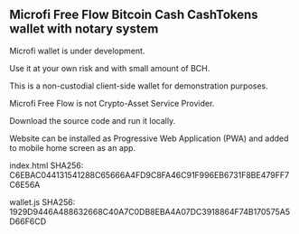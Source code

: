 ## Microfi Free Flow Bitcoin Cash CashTokens wallet with notary system

Microfi wallet is under development.

Use it at your own risk and with small amount of BCH.

This is a non-custodial client-side wallet for demonstration purposes.

Microfi Free Flow is not Crypto-Asset Service Provider.

Download the source code and run it locally.

Website can be installed as Progressive Web Application (PWA) and added to mobile home screen as an app.


index.html SHA256: C6EBAC044131541288C65666A4FD9C8FA46C91F996EB6731F8BE479FF7C6E56A

wallet.js SHA256: 1929D9446A488632668C40A7C0DB8EBA4A07DC3918864F74B170575A5D66F6CD